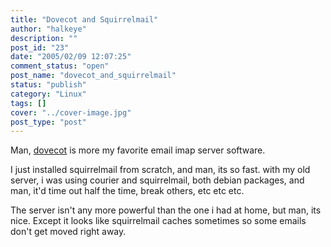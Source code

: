 ```yaml
---
title: "Dovecot and Squirrelmail"
author: "halkeye"
description: ""
post_id: "23"
date: "2005/02/09 12:07:25"
comment_status: "open"
post_name: "dovecot_and_squirrelmail"
status: "publish"
category: "Linux"
tags: []
cover: "../cover-image.jpg"
post_type: "post"
---
```


Man, [dovecot](https://www.dovecot.org/) is more my favorite email imap server software.

I just installed squirrelmail from scratch, and man, its so fast. with my old server, i was using courier and squirrelmail, both debian packages, and man, it'd time out half the time, break others, etc etc etc.

The server isn't any more powerful than the one i had at home, but man, its nice. Except it looks like squirrelmail caches sometimes so some emails don't get moved right away.